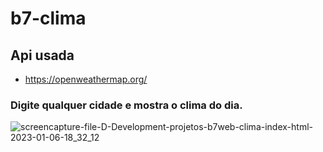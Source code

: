 # b7-clima

## Api usada
- https://openweathermap.org/

### Digite qualquer cidade e mostra o clima do dia.

![screencapture-file-D-Development-projetos-b7web-clima-index-html-2023-01-06-18_32_12](https://user-images.githubusercontent.com/104371202/211103591-18a80840-25be-4b8c-a8da-3a63540f8fe0.png)
